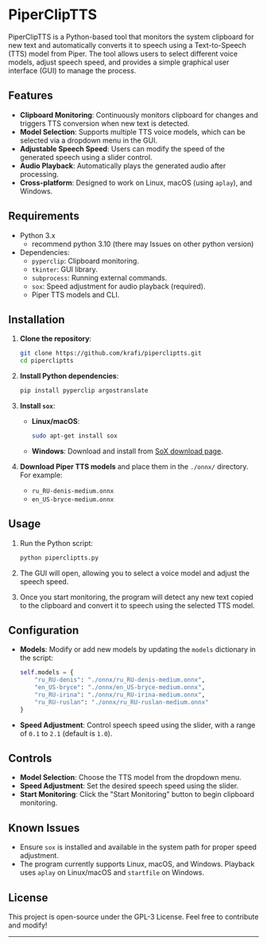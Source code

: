 # PiperClipTTS

PiperClipTTS is a Python-based tool that monitors the system clipboard for new text and automatically converts it to speech using a Text-to-Speech (TTS) model from Piper. The tool allows users to select different voice models, adjust speech speed, and provides a simple graphical user interface (GUI) to manage the process.

## Features

- **Clipboard Monitoring**: Continuously monitors clipboard for changes and triggers TTS conversion when new text is detected.
- **Model Selection**: Supports multiple TTS voice models, which can be selected via a dropdown menu in the GUI.
- **Adjustable Speech Speed**: Users can modify the speed of the generated speech using a slider control.
- **Audio Playback**: Automatically plays the generated audio after processing.
- **Cross-platform**: Designed to work on Linux, macOS (using `aplay`), and Windows.

## Requirements

- Python 3.x
  - recommend python 3.10 (there may Issues on other python version)
- Dependencies:
  - `pyperclip`: Clipboard monitoring.
  - `tkinter`: GUI library.
  - `subprocess`: Running external commands.
  - `sox`: Speed adjustment for audio playback (required).
  - Piper TTS models and CLI.

## Installation

1. **Clone the repository**:
   ```bash
   git clone https://github.com/krafi/pipercliptts.git
   cd pipercliptts
   ```

2. **Install Python dependencies**:
   ```bash
   pip install pyperclip argostranslate
   ```

3. **Install `sox`**:
   - **Linux/macOS**: 
     ```bash
     sudo apt-get install sox
     ```
   - **Windows**: Download and install from [SoX download page](http://sox.sourceforge.net/).

4. **Download Piper TTS models** and place them in the `./onnx/` directory. For example:
   - `ru_RU-denis-medium.onnx`
   - `en_US-bryce-medium.onnx`

## Usage

1. Run the Python script:
   ```bash
   python pipercliptts.py
   ```

2. The GUI will open, allowing you to select a voice model and adjust the speech speed.

3. Once you start monitoring, the program will detect any new text copied to the clipboard and convert it to speech using the selected TTS model.

## Configuration

- **Models**: Modify or add new models by updating the `models` dictionary in the script:
  ```python
  self.models = {
      "ru_RU-denis": "./onnx/ru_RU-denis-medium.onnx",
      "en_US-bryce": "./onnx/en_US-bryce-medium.onnx",
      "ru_RU-irina": "./onnx/ru_RU-irina-medium.onnx",
      "ru_RU-ruslan": "./onnx/ru_RU-ruslan-medium.onnx"
  }
  ```

- **Speed Adjustment**: Control speech speed using the slider, with a range of `0.1` to `2.1` (default is `1.0`).

## Controls

- **Model Selection**: Choose the TTS model from the dropdown menu.
- **Speed Adjustment**: Set the desired speech speed using the slider.
- **Start Monitoring**: Click the "Start Monitoring" button to begin clipboard monitoring.

## Known Issues

- Ensure `sox` is installed and available in the system path for proper speed adjustment.
- The program currently supports Linux, macOS, and Windows. Playback uses `aplay` on Linux/macOS and `startfile` on Windows.

## License

This project is open-source under the GPL-3 License. Feel free to contribute and modify!

---

